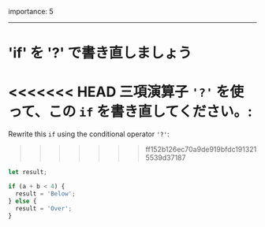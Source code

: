 importance: 5

---

# 'if' を '?' で書き直しましょう

<<<<<<< HEAD
三項演算子 `'?'` を使って、この `if` を書き直してください。:
=======
Rewrite this `if` using the conditional operator `'?'`:
>>>>>>> ff152b126ec70a9de919bfdc1913215539d37187

```js
let result;

if (a + b < 4) {
  result = 'Below';
} else {
  result = 'Over';
}
```

